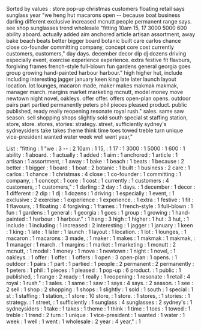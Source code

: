 Sorted by values :
store pop-up christmas customers floating retail says sunglass year "we heng hut macarons open -- because boat business darling different exclusive increased mcnutt people permanent range says. see shop sunglasses trend wholesale "fitting 10am 15, 17 3000 5000 600 ability aboard. actually added aim anchored article artisan assortment, away bake beach beats better bigger board botanic built care carlos chance close co-founder committing company, concept core cost currently customers, customers," day days. december decor dip dj dozens driving especially event, exercise experience experience. extra festive fit flavours, forgiving frames french-style full-blown fun gardens general georgia goes group growing hand-painted harbour harbour." high higher hut, include including interesting jagger january keen king late later launch layout location. lot lounges, macaron made, maker makes makmak makmak, manager march. margins market marketing mcnutt, model money move newtown night novel, oakleys. offer offer. offers open-plan opens. outdoor pairs part partied permanently peters phil pieces pleased product. public published, ready really reopening resonate royal rush." sales. same saw season. sell shopping shops slightly sold south special st staffing station, store, store. stores, stories: strategy. street, sufficiently sydney's sydneysiders take takes theme think time toes towed treble turn unique vice-president wanted water week well went year," 

List :
"fitting : 1
"we : 3
-- : 2
10am : 1
15, : 1
17 : 1
3000 : 1
5000 : 1
600 : 1
ability : 1
aboard. : 1
actually : 1
added : 1
aim : 1
anchored : 1
article : 1
artisan : 1
assortment, : 1
away : 1
bake : 1
beach : 1
beats : 1
because : 2
better : 1
bigger : 1
board : 1
boat : 2
botanic : 1
built : 1
business : 2
care : 1
carlos : 1
chance : 1
christmas : 4
close : 1
co-founder : 1
committing : 1
company, : 1
concept : 1
core : 1
cost : 1
currently : 1
customers : 4
customers, : 1
customers," : 1
darling : 2
day : 1
days. : 1
december : 1
decor : 1
different : 2
dip : 1
dj : 1
dozens : 1
driving : 1
especially : 1
event, : 1
exclusive : 2
exercise : 1
experience : 1
experience. : 1
extra : 1
festive : 1
fit : 1
flavours, : 1
floating : 4
forgiving : 1
frames : 1
french-style : 1
full-blown : 1
fun : 1
gardens : 1
general : 1
georgia : 1
goes : 1
group : 1
growing : 1
hand-painted : 1
harbour : 1
harbour." : 1
heng : 3
high : 1
higher : 1
hut : 3
hut, : 1
include : 1
including : 1
increased : 2
interesting : 1
jagger : 1
january : 1
keen : 1
king : 1
late : 1
later : 1
launch : 1
layout : 1
location. : 1
lot : 1
lounges, : 1
macaron : 1
macarons : 3
made, : 1
maker : 1
makes : 1
makmak : 1
makmak, : 1
manager : 1
march. : 1
margins : 1
market : 1
marketing : 1
mcnutt : 2
mcnutt, : 1
model : 1
money : 1
move : 1
newtown : 1
night : 1
novel, : 1
oakleys. : 1
offer : 1
offer. : 1
offers : 1
open : 3
open-plan : 1
opens. : 1
outdoor : 1
pairs : 1
part : 1
partied : 1
people : 2
permanent : 2
permanently : 1
peters : 1
phil : 1
pieces : 1
pleased : 1
pop-up : 6
product. : 1
public : 1
published, : 1
range : 2
ready : 1
really : 1
reopening : 1
resonate : 1
retail : 4
royal : 1
rush." : 1
sales. : 1
same : 1
saw : 1
says : 4
says. : 2
season. : 1
see : 2
sell : 1
shop : 2
shopping : 1
shops : 1
slightly : 1
sold : 1
south : 1
special : 1
st : 1
staffing : 1
station, : 1
store : 10
store, : 1
store. : 1
stores, : 1
stories: : 1
strategy. : 1
street, : 1
sufficiently : 1
sunglass : 4
sunglasses : 2
sydney's : 1
sydneysiders : 1
take : 1
takes : 1
theme : 1
think : 1
time : 1
toes : 1
towed : 1
treble : 1
trend : 2
turn : 1
unique : 1
vice-president : 1
wanted : 1
water : 1
week : 1
well : 1
went : 1
wholesale : 2
year : 4
year," : 1
